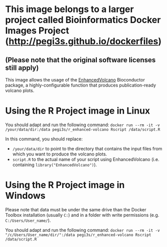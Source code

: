 # This image belongs to a larger project called Bioinformatics Docker Images Project (http://pegi3s.github.io/dockerfiles)
## (Please note that the original software licenses still apply)

This image allows the usage of the [EnhancedVolcano](http://www.bioconductor.org/packages/release/bioc/html/EnhancedVolcano.html) Bioconductor package, a highly-configurable function that produces publication-ready volcano plots. 

# Using the R Project image in Linux

You should adapt and run the following command: `docker run --rm -it -v /your/data/dir:/data pegi3s/r_enhanced-volcano Rscript /data/script.R`

In this command, you should replace:
- `/your/data/dir` to point to the directory that contains the input files from which you want to produce the volcano plots.
- `script.R` to the actual name of your script using EnhancedVolcano (i.e. containing `library("EnhancedVolcano")`).

# Using the R Project image in Windows

Please note that data must be under the same drive than the Docker Toolbox installation (usually `C:`) and in a folder with write permissions (e.g. `C:/Users/User_name/`).

You should adapt and run the following command: `docker run --rm -it -v "/c/Users/User_name/dir/":/data pegi3s/r_enhanced-volcano Rscript /data/script.R`
